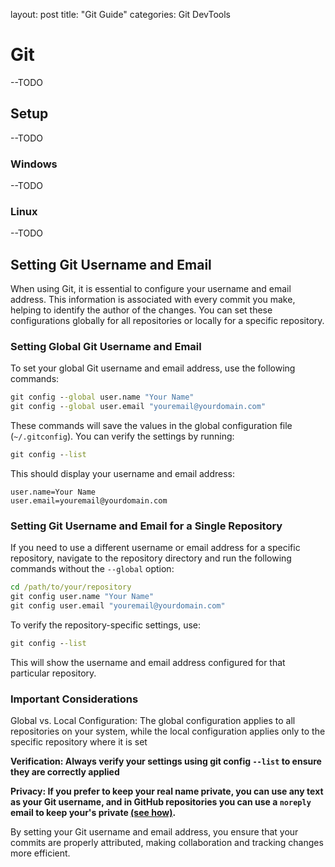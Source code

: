 layout: post
title: "Git Guide"
categories: Git DevTools

# Git
--TODO

## Setup
--TODO

### Windows
--TODO

### Linux
--TODO

## Setting Git Username and Email

When using Git, it is essential to configure your username and email address. This information is associated with every commit you make, helping to identify the author of the changes. You can set these configurations globally for all repositories or locally for a specific repository.

### Setting Global Git Username and Email

To set your global Git username and email address, use the following commands:

``` cmd
git config --global user.name "Your Name"
git config --global user.email "youremail@yourdomain.com"
```
These commands will save the values in the global configuration file (`~/.gitconfig`). You can verify the settings by running:

``` cmd
git config --list
```
This should display your username and email address:

```
user.name=Your Name  
user.email=youremail@yourdomain.com
```

### Setting Git Username and Email for a Single Repository

If you need to use a different username or email address for a specific repository, navigate to the repository directory and run the following commands without the `--global` option:

``` cmd
cd /path/to/your/repository
git config user.name "Your Name"
git config user.email "youremail@yourdomain.com"
```
To verify the repository-specific settings, use:

``` cmd
git config --list
```
This will show the username and email address configured for that particular repository.

### Important Considerations

Global vs. Local Configuration: The global configuration applies to all repositories on your system, while the local configuration applies only to the specific repository where it is set

**Verification: Always verify your settings using git config `--list` to ensure they are correctly applied**

**Privacy: If you prefer to keep your real name private, you can use any text as your Git username, and in GitHub repositories you can use a `noreply` email to keep your's private [(see how)](https://docs.github.com/en/account-and-profile/setting-up-and-managing-your-personal-account-on-github/managing-email-preferences/setting-your-commit-email-address).**

By setting your Git username and email address, you ensure that your commits are properly attributed, making collaboration and tracking changes more efficient.